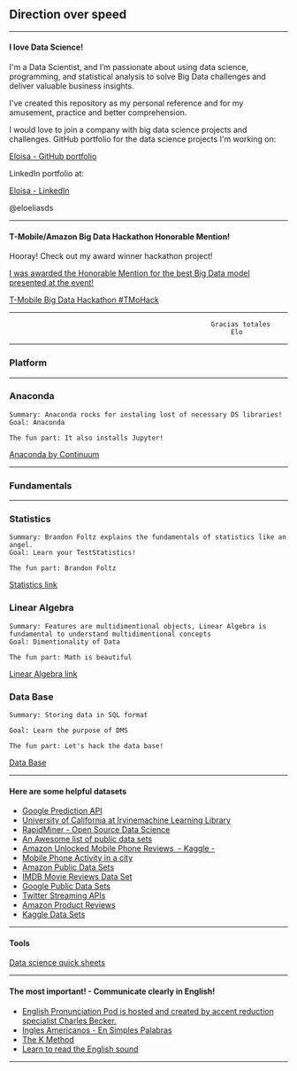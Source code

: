 ## Direction over speed

---
#### I love Data Science!

I'm a Data Scientist, and I’m passionate about using data science, programming, and statistical analysis to solve Big Data challenges and deliver valuable business insights.

I've created this repository as my personal reference and for my amusement, practice and better comprehension.

I would love to join a company with big data science projects and challenges. GitHub portfolio for the data science projects I'm working on:

[Eloisa - GitHub portfolio](https://github.com/EloisaElias)

LinkedIn portfolio at:

[Eloisa - LinkedIn](https://www.linkedin.com/in/eloisaeliastran/)

@eloeliasds

---

#### T-Mobile/Amazon Big Data Hackathon Honorable Mention!

Hooray! Check out my award winner hackathon project!

[I was awarded the Honorable Mention for the best Big Data model presented at the event!](http://bigdatahackathon2017.tmo.io)

[T-Mobile Big Data Hackathon #TMoHack ](https://www.youtube.com/watch?v=qEaGuX18sz4&feature=youtu.be)

---


       
                                                       Gracias totales
                                                            Elo





---
### Platform
---


  
### Anaconda
  	Summary: Anaconda rocks for instaling lost of necessary DS libraries!
  	Goal: Anaconda 
  	
  	The fun part: It also installs Jupyter!
  	
 
 [Anaconda by Continuum](https://www.continuum.io/why-anaconda)

---
### Fundamentals
---



### Statistics
  	Summary: Brandon Foltz explains the fundamentals of statistics like an angel.
  	Goal: Learn your TestStatistics!
  	
  	The fun part: Brandon Foltz 
  	
[Statistics link](https://www.youtube.com/user/BCFoltz/playlists
)

### Linear Algebra
  	Summary: Features are multidimentional objects, Linear Algebra is fundamental to understand multidimentional concepts
  	Goal: Dimentionality of Data
  	
  	The fun part: Math is beautiful

[Linear Algebra link](https://www.youtube.com/channel/UCr22xikWUK2yUW4YxOKXclQ/playlists)

### Data Base
  	Summary: Storing data in SQL format 
  		
  	Goal: Learn the purpose of DMS
  	
  	The fun part: Let's hack the data base!


[Data Base](https://www.youtube.com/watch?v=4Z9KEBexzcM&list=PL1LIXLIF50uXWJ9alDSXClzNCMynac38g)

---

#### Here are some helpful datasets
*  [Google Prediction API](https://cloud.google.com/prediction/)
*  [University of California at Irvinemachine Learning Library](http://archive.ics.uci.edu/ml/datasets.html)
*  [RapidMiner - Open Source Data Science](https://rapidminer.com/)
*  [An Awesome list of public data sets](https://github.com/caesar0301/awesome-public-datasets)
*  [Amazon Unlocked Mobile Phone Reviews  - Kaggle -](https://www.kaggle.com/PromptCloudHQ/amazon-reviews-unlocked-mobile-phones)
*  [Mobile Phone Activity in a city](https://www.kaggle.com/marcodena/mobile-phone-activity)
*  [Amazon Public Data Sets](https://aws.amazon.com/datasets/)
*  [IMDB Movie Reviews Data Set](https://www.kaggle.com/deepmatrix/imdb-5000-movie-dataset)
*  [Google Public Data Sets](https://cloud.google.com/bigquery/public-data/)
*  [Twitter Streaming APIs](https://dev.twitter.com/streaming/overview)
*  [Amazon Product Reviews](http://jmcauley.ucsd.edu/data/amazon/)
*  [Kaggle Data Sets](https://www.kaggle.com/datasets)



---

#### Tools
[Data science quick sheets](datasciencefree.com)


---


#### The most important! - Communicate clearly in English!
*  [English Pronunciation Pod is hosted and created by accent reduction specialist Charles Becker.](http://beckeraccentreduction.com/free-podcasts/)
*  [Ingles Americanos - En Simples Palabras](https://www.youtube.com/watch?v=TfLdOXgQUSc&feature=c4-overview-vl&list=PLC07860E6B2530B8E)
*  [The K Method](https://www.youtube.com/watch?v=d_SJMwlKOvQ)
*  [Learn to read the English sound](http://www.antimoon.com/how/pronunc-soundsipa.htm)
---

